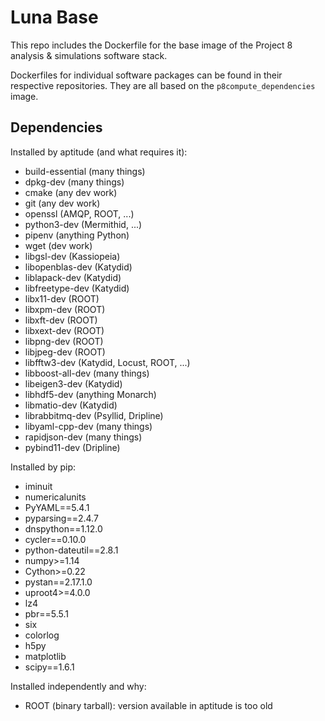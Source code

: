 # Luna Base

This repo includes the Dockerfile for the base image of the Project 8 analysis & simulations software stack.

Dockerfiles for individual software packages can be found in their respective repositories.  They are all based on the `p8compute_dependencies` image.

## Dependencies

Installed by aptitude (and what requires it):
* build-essential (many things)
* dpkg-dev (many things)
* cmake (any dev work)
* git (any dev work)
* openssl (AMQP, ROOT, ...)
* python3-dev (Mermithid, ...)
* pipenv (anything Python)
* wget (dev work)
* libgsl-dev (Kassiopeia)
* libopenblas-dev (Katydid)
* liblapack-dev (Katydid)
* libfreetype-dev (Katydid)
* libx11-dev (ROOT)
* libxpm-dev (ROOT)
* libxft-dev (ROOT)
* libxext-dev (ROOT)
* libpng-dev (ROOT)
* libjpeg-dev (ROOT)
* libfftw3-dev (Katydid, Locust, ROOT, ...)
* libboost-all-dev (many things)
* libeigen3-dev (Katydid)
* libhdf5-dev (anything Monarch)
* libmatio-dev (Katydid)
* librabbitmq-dev (Psyllid, Dripline)
* libyaml-cpp-dev (many things)
* rapidjson-dev (many things)
* pybind11-dev (Dripline)

Installed by pip:
* iminuit
* numericalunits
* PyYAML==5.4.1
* pyparsing==2.4.7
* dnspython==1.12.0
* cycler==0.10.0
* python-dateutil==2.8.1
* numpy>=1.14
* Cython>=0.22
* pystan==2.17.1.0
* uproot4>=4.0.0
* lz4
* pbr==5.5.1
* six
* colorlog
* h5py
* matplotlib
* scipy==1.6.1

Installed independently and why:
* ROOT (binary tarball): version available in aptitude is too old
